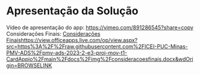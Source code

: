 # Apresentação da Solução

Vídeo de apresentação do app: https://vimeo.com/891286545?share=copy
Considerações Finais: [Considerações Finais](https://view.officeapps.live.com/op/view.aspx?src=https%3A%2F%2Fraw.githubusercontent.com%2FICEI-PUC-Minas-PMV-ADS%2Fpmv-ads-2023-2-e3-proj-mov-t1-CardAppio%2Fmain%2Fdocs%2Fimg%2Fconsideracoesfinais.docx&wdOrigin=BROWSELINK)https://view.officeapps.live.com/op/view.aspx?src=https%3A%2F%2Fraw.githubusercontent.com%2FICEI-PUC-Minas-PMV-ADS%2Fpmv-ads-2023-2-e3-proj-mov-t1-CardAppio%2Fmain%2Fdocs%2Fimg%2Fconsideracoesfinais.docx&wdOrigin=BROWSELINK
